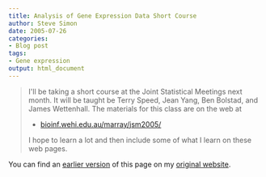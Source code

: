 ```yaml
---
title: Analysis of Gene Expression Data Short Course
author: Steve Simon
date: 2005-07-26
categories:
- Blog post
tags:
- Gene expression
output: html_document
---
```

> I\'ll be taking a short course at the Joint Statistical Meetings next
> month. It will be taught be Terry Speed, Jean Yang, Ben Bolstad, and
> James Wettenhall. The materials for this class are on the web at
>
> -   [bioinf.wehi.edu.au/marray/jsm2005/](http://bioinf.wehi.edu.au/marray/jsm2005/)
>
> I hope to learn a lot and then include some of what I learn on these
> web pages.

You can find an [earlier version][sim1] of this page on my [original website][sim2].


[sim1]: http://www.pmean.com/05/GeneExpression.html
[sim2]: http://www.pmean.com/original_site.html

